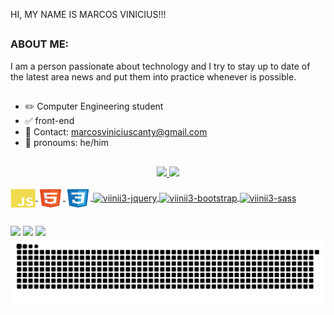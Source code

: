  HI, MY NAME IS MARCOS VINICIUS!!! 
 
 ##
 
 ### ABOUT ME:
 I am a person passionate about technology and I try to stay up to date of the latest area news and put them into practice whenever is possible.
 
 ##
 
- ✏️ Computer Engineering student
- ✅ front-end
- 📧 Contact: marcosviniciuscanty@gmail.com
- 🙂 pronoums: he/him

 ##
 
<div align="center">
  <a href="https://github.com/viinii3">
  <img height="180em" src="https://github-readme-stats.vercel.app/api?username=viinii3&show_icons=true&theme=tokyonight&include_all_commits=true&count_private=true"/>
  <img height="180em" src="https://github-readme-stats.vercel.app/api/top-langs/?username=viinii3&layout=compact&langs_count=7&theme=tokyonight"/>
</div>
 <div>
  <div style="display: inline_block"><br>
   <img align="center" alt="viinii3-Js" height="30" width="40" src="https://raw.githubusercontent.com/devicons/devicon/master/icons/javascript/javascript-plain.svg">
   <img align="center" alt="viinii3-HTML" height="30" width="40" src="https://raw.githubusercontent.com/devicons/devicon/master/icons/html5/html5-original.svg">
   <img align="center" alt="viinii3-CSS" height="30" width="40" src="https://raw.githubusercontent.com/devicons/devicon/master/icons/css3/css3-original.svg">
   <img align="center" alt="viinii3-jquery" height="30" width="40" src="https://cdn.jsdelivr.net/gh/devicons/devicon/icons/jquery/jquery-plain-wordmark.svg" />
   <img align="center" alt="viinii3-bootstrap" height="30" width="40" src="https://cdn.jsdelivr.net/gh/devicons/devicon/icons/bootstrap/bootstrap-original-wordmark.svg" />
   <img align="center" alt="viinii3-sass" height="30" width="40" src="https://cdn.jsdelivr.net/gh/devicons/devicon/icons/sass/sass-original.svg" />   
 </div>
 
  ##
  
  <div>
  <a href="https://instagram.com/viinii__3" target="_blank"><img src="https://img.shields.io/badge/-Instagram-%23E4405F?style=for-the-badge&logo=instagram&logoColor=white" target="_blank"></a>
  <a href = "mailto:marcosviniciuscanty@gmail.com"><img src="https://img.shields.io/badge/-Gmail-%23333?style=for-the-badge&logo=gmail&logoColor=white" target="_blank"></a>
  <a href="https://www.linkedin.com/in/marcos-vinicius-clemente-cavalcanti-5194a4199" target="_blank"><img src="https://img.shields.io/badge/-LinkedIn-%230077B5?style=for-the-badge&logo=linkedin&logoColor=white" 
     target="_blank"></a> 
  </div>
  
<picture>
  <source media="(prefers-color-scheme: dark)" srcset="https://raw.githubusercontent.com/viinii3/viinii3/output/github-contribution-grid-snake-dark.svg">
  <source media="(prefers-color-scheme: light)" srcset="https://raw.githubusercontent.com/viinii3/viinii3/output/github-contribution-grid-snake.svg">
  <img alt="github contribution grid snake animation" src="https://raw.githubusercontent.com/viinii3/viinii3/output/github-contribution-grid-snake.svg">
</picture>
<br><br>


  
